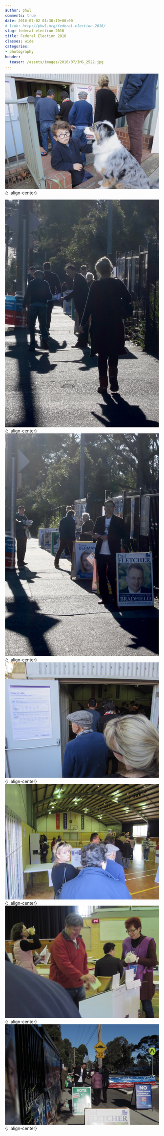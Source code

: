 ```yaml
---
author: phwl
comments: true
date: 2016-07-02 01:30:19+00:00
# link: http://phwl.org/federal-election-2016/
slug: federal-election-2016
title: Federal Election 2016
classes: wide
categories:
- photography
header:
  teaser: /assets/images/2016/07/IMG_2522.jpg
---
```


![](/assets/images/2016/07/IMG_2522.jpg){: .align-center}

![](/assets/images/2016/07/IMG_2502.jpg){: .align-center}
![](/assets/images/2016/07/IMG_2512.jpg){: .align-center}
![](/assets/images/2016/07/IMG_2526.jpg){: .align-center}
![](/assets/images/2016/07/IMG_2529.jpg){: .align-center}
![](/assets/images/2016/07/IMG_2554.jpg){: .align-center}
![](/assets/images/2016/07/IMG_2574.jpg){: .align-center}
